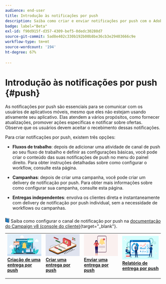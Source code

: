 ```yaml
---
audience: end-user
title: Introdução às notificações por push
description: Saiba como criar e enviar notificações por push com o Adobe Campaign Web
badge: label="Beta"
exl-id: f90d915f-d357-4309-bef5-0dedc30280d7
source-git-commit: 5ad8e402c330b192b00b8be36cb3e29403666c9e
workflow-type: tm+mt
source-wordcount: '194'
ht-degree: 67%

---
```


# Introdução às notificações por push {#push}

As notificações por push são essenciais para se comunicar com os usuários de aplicativos móveis, mesmo que eles não estejam usando ativamente seu aplicativo. Elas atendem a vários propósitos, como fornecer atualizações, promover ações específicas e notificar sobre ofertas. Observe que os usuários devem aceitar o recebimento dessas notificações.

Para criar notificações por push, existem três opções:

* **Fluxos de trabalho**: depois de adicionar uma atividade de canal de push ao seu fluxo de trabalho e definir as configurações básicas, você pode criar o conteúdo das suas notificações de push no menu do painel direito. Para obter instruções detalhadas sobre como configurar o workflow, consulte esta página.

* **Campanhas**: depois de criar uma campanha, você pode criar um delivery de notificação por push. Para obter mais informações sobre como configurar sua campanha, consulte esta página.

* **Entregas independentes**: envolva os clientes direta e instantaneamente com delivery de notificação por push individual, sem a necessidade de workflows ou campanhas.

![](../assets/do-not-localize/book.png) Saiba como configurar o canal de notificação por push na [documentação do Campaign v8 (console do cliente)](https://experienceleague.adobe.com/docs/campaign/campaign-v8/campaigns/send/push.html?lang=pt-BR){target="_blank"}.

<table style="table-layout:fixed"><tr style="border: 0;">
<td>
<a href="create-push.md">
<img alt="Lead" src="assets/do-not-localize/push_create.jpeg">
</a>
<div><a href="create-push.md"><strong>Criação de uma entrega por push</strong>
</div>
<p>
</td>
<td>
<a href="content-push.md">
<img alt="Pouco frequente" src="assets/do-not-localize/push_design.jpeg">
</a>
<div>
<a href="content-push.md"><strong>Criar uma entrega por push<strong></strong></a>
</div>
<p></td>
<td>
<a href="send-push.md">
<img alt="Validação" src="assets/do-not-localize/push_send.jpeg">
</a>
<div>
<a href="send-push.md"><strong>Enviar uma entrega por push</strong></a>
</div>
<p>
</td>
<td>
<a href="send-push.md">
<img alt="Validação" src="assets/do-not-localize/push_report.jpeg">
</a>
<div>
<a href="send-push.md"><strong>Relatório de entrega por push</strong></a>
</div>
<p>
</td>
</tr></table>

